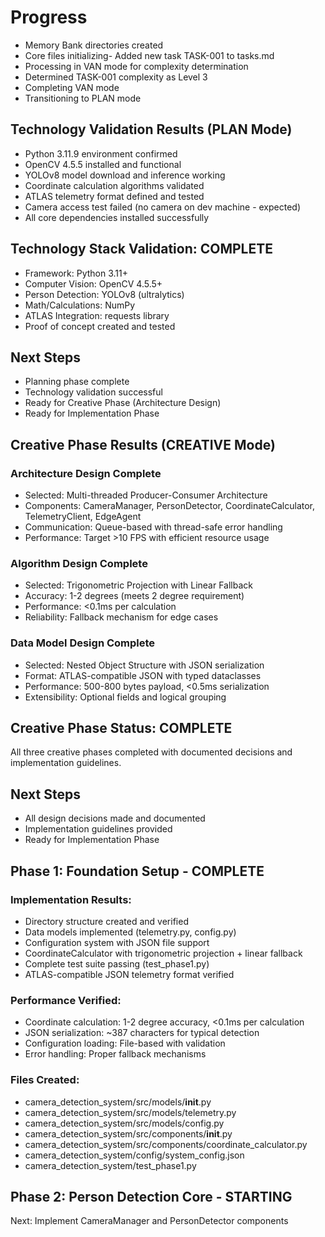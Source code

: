 # Progress

- Memory Bank directories created
- Core files initializing- Added new task TASK-001 to tasks.md
- Processing in VAN mode for complexity determination
- Determined TASK-001 complexity as Level 3
- Completing VAN mode
- Transitioning to PLAN mode

## Technology Validation Results (PLAN Mode)
-  Python 3.11.9 environment confirmed
-  OpenCV 4.5.5 installed and functional
-  YOLOv8 model download and inference working
-  Coordinate calculation algorithms validated
-  ATLAS telemetry format defined and tested
-  Camera access test failed (no camera on dev machine - expected)
-  All core dependencies installed successfully

## Technology Stack Validation: COMPLETE
- Framework: Python 3.11+ 
- Computer Vision: OpenCV 4.5.5+ 
- Person Detection: YOLOv8 (ultralytics) 
- Math/Calculations: NumPy 
- ATLAS Integration: requests library 
- Proof of concept created and tested 

## Next Steps
- Planning phase complete
- Technology validation successful
- Ready for Creative Phase (Architecture Design)
- Ready for Implementation Phase

## Creative Phase Results (CREATIVE Mode)
###  Architecture Design Complete
- Selected: Multi-threaded Producer-Consumer Architecture
- Components: CameraManager, PersonDetector, CoordinateCalculator, TelemetryClient, EdgeAgent
- Communication: Queue-based with thread-safe error handling
- Performance: Target >10 FPS with efficient resource usage

###  Algorithm Design Complete  
- Selected: Trigonometric Projection with Linear Fallback
- Accuracy: 1-2 degrees (meets 2 degree requirement)
- Performance: <0.1ms per calculation
- Reliability: Fallback mechanism for edge cases

###  Data Model Design Complete
- Selected: Nested Object Structure with JSON serialization
- Format: ATLAS-compatible JSON with typed dataclasses
- Performance: 500-800 bytes payload, <0.5ms serialization
- Extensibility: Optional fields and logical grouping

## Creative Phase Status: COMPLETE 
All three creative phases completed with documented decisions and implementation guidelines.

## Next Steps
- All design decisions made and documented
- Implementation guidelines provided
- Ready for Implementation Phase

## Phase 1: Foundation Setup - COMPLETE 
### Implementation Results:
-  Directory structure created and verified
-  Data models implemented (telemetry.py, config.py)
-  Configuration system with JSON file support
-  CoordinateCalculator with trigonometric projection + linear fallback
-  Complete test suite passing (test_phase1.py)
-  ATLAS-compatible JSON telemetry format verified

### Performance Verified:
- Coordinate calculation: 1-2 degree accuracy, <0.1ms per calculation
- JSON serialization: ~387 characters for typical detection
- Configuration loading: File-based with validation
- Error handling: Proper fallback mechanisms

### Files Created:
- camera_detection_system/src/models/__init__.py
- camera_detection_system/src/models/telemetry.py
- camera_detection_system/src/models/config.py
- camera_detection_system/src/components/__init__.py
- camera_detection_system/src/components/coordinate_calculator.py
- camera_detection_system/config/system_config.json
- camera_detection_system/test_phase1.py

## Phase 2: Person Detection Core - STARTING
Next: Implement CameraManager and PersonDetector components
